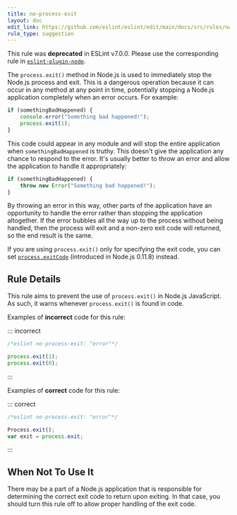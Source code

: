 ```yaml
---
title: no-process-exit
layout: doc
edit_link: https://github.com/eslint/eslint/edit/main/docs/src/rules/no-process-exit.md
rule_type: suggestion
---
```



This rule was **deprecated** in ESLint v7.0.0. Please use the corresponding rule in [`eslint-plugin-node`](https://github.com/mysticatea/eslint-plugin-node).

The `process.exit()` method in Node.js is used to immediately stop the Node.js process and exit. This is a dangerous operation because it can occur in any method at any point in time, potentially stopping a Node.js application completely when an error occurs. For example:

```js
if (somethingBadHappened) {
    console.error("Something bad happened!");
    process.exit(1);
}
```

This code could appear in any module and will stop the entire application when `somethingBadHappened` is truthy. This doesn't give the application any chance to respond to the error. It's usually better to throw an error and allow the application to handle it appropriately:

```js
if (somethingBadHappened) {
    throw new Error("Something bad happened!");
}
```

By throwing an error in this way, other parts of the application have an opportunity to handle the error rather than stopping the application altogether. If the error bubbles all the way up to the process without being handled, then the process will exit and a non-zero exit code will returned, so the end result is the same.

If you are using `process.exit()` only for specifying the exit code, you can set [`process.exitCode`](https://nodejs.org/api/process.html#process_process_exitcode) (introduced in Node.js 0.11.8) instead.

## Rule Details

This rule aims to prevent the use of `process.exit()` in Node.js JavaScript. As such, it warns whenever `process.exit()` is found in code.

Examples of **incorrect** code for this rule:

::: incorrect

```js
/*eslint no-process-exit: "error"*/

process.exit(1);
process.exit(0);
```

:::

Examples of **correct** code for this rule:

::: correct

```js
/*eslint no-process-exit: "error"*/

Process.exit();
var exit = process.exit;
```

:::

## When Not To Use It

There may be a part of a Node.js application that is responsible for determining the correct exit code to return upon exiting. In that case, you should turn this rule off to allow proper handling of the exit code.
